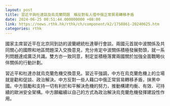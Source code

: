 ```yaml
---
layout: post
title: 習近平與杜達談及烏克蘭問題　稱反對有人借中俄正常貿易轉移矛盾
date: 2024-06-25 00:51:44.000000000 +08:00
link: https://news.rthk.hk/rthk/ch/component/k2/1758861-20240625.htm
categories: rthk
---
```


國家主席習近平在北京同到訪的波蘭總統杜達舉行會談。兩國元首就中波關係及共同關心的國際和地區問題深入交換意見，充分肯定中波關係積極發展勢頭，就一系列問題達成廣泛共識。雙方亦一致同意，制定並積極落實兩國關於加強全面戰略伙伴關係的行動計劃。

習近平和杜達亦就烏克蘭危機交換意見。習近平強調，中方在烏克蘭危機上的立場就是勸和促談、政治解決。中方反對一些人藉口中俄正常貿易轉移矛盾，抹黑中國。中方鼓勵和支持一切有利於和平解決危機的努力，推動構建均衡、有效、可持續的歐洲安全架構。中方願繼續以自己的方式為政治解決烏克蘭危機發揮建設性作用。

